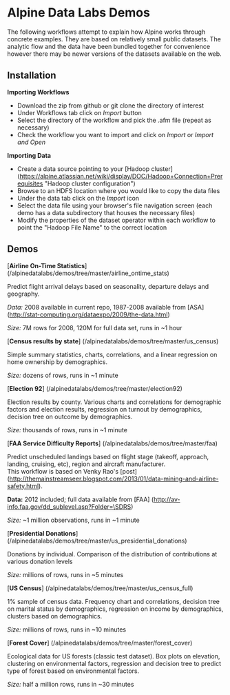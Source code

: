 Alpine Data Labs Demos
======================

The following workflows attempt to explain how Alpine works through concrete examples.  They are based on relatively small public datasets.  The analytic flow and the data have been bundled together for convenience however there may be newer versions of the datasets available on the web.

Installation
------------


__Importing Workflows__

* Download the zip from github or git clone the directory of interest
* Under Workflows tab click on _Import_ button 
* Select the directory of the workflow and pick the .afm file (repeat as necessary)
* Check the workflow you want to import and click on _Import_ or _Import and Open_

__Importing Data__

* Create a data source pointing to your [Hadoop cluster] (https://alpine.atlassian.net/wiki/display/DOC/Hadoop+Connection+Prerequisites "Hadoop cluster configuration")
* Browse to an HDFS location where you would like to copy the data files
* Under the data tab click on the _Import_ icon
* Select the data file using your browser's file navigation screen (each demo has a data subdirectory that houses the necessary files)
* Modify the properties of the dataset operator within each workflow to point the "Hadoop File Name" to the correct location

Demos
-----

[__Airline On-Time Statistics__] (/alpinedatalabs/demos/tree/master/airline_ontime_stats)

Predict flight arrival delays based on seasonality, departure delays and geography.

_Data:_ 2008 available in current repo, 1987-2008 available from [ASA] (http://stat-computing.org/dataexpo/2009/the-data.html) 

_Size:_ 7M rows for 2008, 120M for full data set, runs in ~1 hour

[__Census results by state__] (/alpinedatalabs/demos/tree/master/us_census)

Simple summary statistics, charts, correlations, and a linear regression on home ownership by demographics.

_Size:_ dozens of rows, runs in ~1 minute


[__Election 92__] (/alpinedatalabs/demos/tree/master/election92)

Election results by county.
Various charts and correlations for demographic factors and election results, regression on turnout by demographics, decision tree on outcome by demographics.

_Size:_ thousands of rows, runs in ~1 minute

[__FAA Service Difficulty Reports__] (/alpinedatalabs/demos/tree/master/faa)

Predict unscheduled landings based on flight stage (takeoff, approach, landing, cruising, etc), region and aircraft manufacturer.  
This workflow is based on Venky Rao's [post] (http://themainstreamseer.blogspot.com/2013/01/data-mining-and-airline-safety.html).

 __Data:__ 2012 included; full data available from [FAA] (http://av-info.faa.gov/dd_sublevel.asp?Folder=\SDRS)
 
_Size:_ ~1 million observations, runs in ~1 minute


[__Presidential Donations__] (/alpinedatalabs/demos/tree/master/us_presidential_donations)

Donations by individual.
Comparison of the distribution of contributions at various donation levels

_Size:_ millions of rows, runs in ~5 minutes


[__US Census__] (/alpinedatalabs/demos/tree/master/us_census_full)

1% sample of census data. Frequency chart and correlations, decision tree on marital status by demographics, regression on income by demographics, clusters based on demographics.

_Size:_ millions of rows, runs in ~10 minutes

[__Forest Cover__] (/alpinedatalabs/demos/tree/master/forest_cover)

Ecological data for US forests (classic test dataset).
Box plots on elevation, clustering on environmental factors, regression and decision tree to predict type of forest based on environmental factors.

_Size:_ half a million rows, runs in ~30 minutes


 
